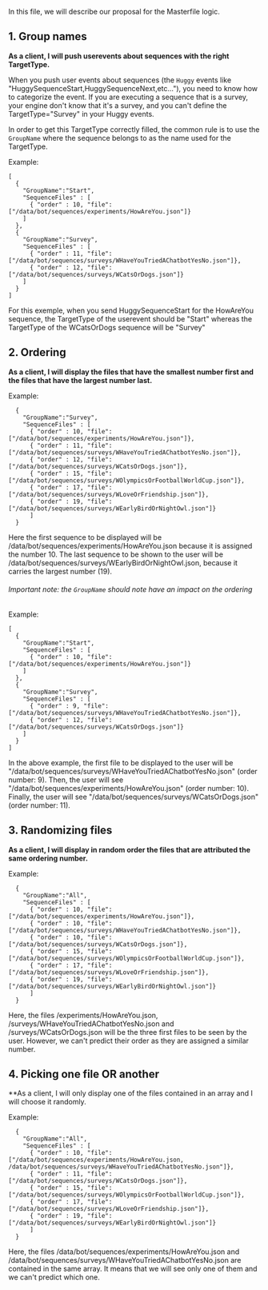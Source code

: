 
In this file, we will describe our proposal for the Masterfile logic. 

## 1. Group names

**As a client, I will push userevents about sequences with the right TargetType.**

When you push user events about sequences (the `Huggy` events like "HuggySequenceStart,HuggySequenceNext,etc..."), you need to know how to categorize the event. If you are executing a sequence that is a survey, your engine don't know that it's a survey, and you can't define the TargetType="Survey" in your Huggy events.

In order to get this TargetType correctly filled, the common rule is to use the `GroupName` where the sequence belongs to as the name used for the TargetType.

Example:
```
[
  {
    "GroupName":"Start",
    "SequenceFiles" : [
      { "order" : 10, "file": ["/data/bot/sequences/experiments/HowAreYou.json"]}
    ]
  },
  {
    "GroupName":"Survey",
    "SequenceFiles" : [
      { "order" : 11, "file": ["/data/bot/sequences/surveys/WHaveYouTriedAChatbotYesNo.json"]},
      { "order" : 12, "file": ["/data/bot/sequences/surveys/WCatsOrDogs.json"]}
    ]
  }
]
```

For this exemple, when you send HuggySequenceStart for the HowAreYou sequence, the TargetType of the userevent should be "Start" whereas the TargetType of the WCatsOrDogs sequence will be "Survey"


## 2. Ordering

**As a client, I will display the files that have the smallest number first and the files that have the largest number last.**

Example:
```
  {
    "GroupName":"Survey",
    "SequenceFiles" : [
      { "order" : 10, "file": ["/data/bot/sequences/experiments/HowAreYou.json"]},
      { "order" : 11, "file": ["/data/bot/sequences/surveys/WHaveYouTriedAChatbotYesNo.json"]},
      { "order" : 12, "file": ["/data/bot/sequences/surveys/WCatsOrDogs.json"]},
      { "order" : 15, "file": ["/data/bot/sequences/surveys/WOlympicsOrFootballWorldCup.json"]},
      { "order" : 17, "file": ["/data/bot/sequences/surveys/WLoveOrFriendship.json"]},
      { "order" : 19, "file": ["/data/bot/sequences/surveys/WEarlyBirdOrNightOwl.json"]}
      ]
  }
```

Here the first sequence to be displayed will be /data/bot/sequences/experiments/HowAreYou.json because it is assigned the number 10. The last sequence to be shown to the user will be /data/bot/sequences/surveys/WEarlyBirdOrNightOwl.json, because it carries the largest number (19). 


###### Important note: the `GroupName` should note have an impact on the ordering

Example:

```
[
  {
    "GroupName":"Start",
    "SequenceFiles" : [
      { "order" : 10, "file": ["/data/bot/sequences/experiments/HowAreYou.json"]}
    ]
  },
  {
    "GroupName":"Survey",
    "SequenceFiles" : [
      { "order" : 9, "file": ["/data/bot/sequences/surveys/WHaveYouTriedAChatbotYesNo.json"]},
      { "order" : 12, "file": ["/data/bot/sequences/surveys/WCatsOrDogs.json"]}
    ]
  }
]
```

In the above example, the first file to be displayed to the user will be "/data/bot/sequences/surveys/WHaveYouTriedAChatbotYesNo.json" (order number: 9). Then, the user will see "/data/bot/sequences/experiments/HowAreYou.json" (order number: 10). Finally, the user will see "/data/bot/sequences/surveys/WCatsOrDogs.json" (order number: 11).


## 3. Randomizing files

**As a client, I will display in random order the files that are attributed the same ordering number.**

Example:
```
  {
    "GroupName":"All",
    "SequenceFiles" : [
      { "order" : 10, "file": ["/data/bot/sequences/experiments/HowAreYou.json"]},
      { "order" : 10, "file": ["/data/bot/sequences/surveys/WHaveYouTriedAChatbotYesNo.json"]},
      { "order" : 10, "file": ["/data/bot/sequences/surveys/WCatsOrDogs.json"]},
      { "order" : 15, "file": ["/data/bot/sequences/surveys/WOlympicsOrFootballWorldCup.json"]},
      { "order" : 17, "file": ["/data/bot/sequences/surveys/WLoveOrFriendship.json"]},
      { "order" : 19, "file": ["/data/bot/sequences/surveys/WEarlyBirdOrNightOwl.json"]}
      ]
  }
```
Here, the files /experiments/HowAreYou.json, /surveys/WHaveYouTriedAChatbotYesNo.json and /surveys/WCatsOrDogs.json will be the three first files to be seen by the user. However, we can't predict their order as they are assigned a similar number.

## 4. Picking one file OR another

**As a client, I will only display one of the files contained in an array and I will choose it randomly.

Example:
```
  {
    "GroupName":"All",
    "SequenceFiles" : [
      { "order" : 10, "file": ["/data/bot/sequences/experiments/HowAreYou.json, /data/bot/sequences/surveys/WHaveYouTriedAChatbotYesNo.json"]},
      { "order" : 11, "file": ["/data/bot/sequences/surveys/WCatsOrDogs.json"]},
      { "order" : 15, "file": ["/data/bot/sequences/surveys/WOlympicsOrFootballWorldCup.json"]},
      { "order" : 17, "file": ["/data/bot/sequences/surveys/WLoveOrFriendship.json"]},
      { "order" : 19, "file": ["/data/bot/sequences/surveys/WEarlyBirdOrNightOwl.json"]}
      ]
  }
```
Here, the files /data/bot/sequences/experiments/HowAreYou.json and /data/bot/sequences/surveys/WHaveYouTriedAChatbotYesNo.json are contained in the same array. It means that we will see only one of them and we can't predict which one.

